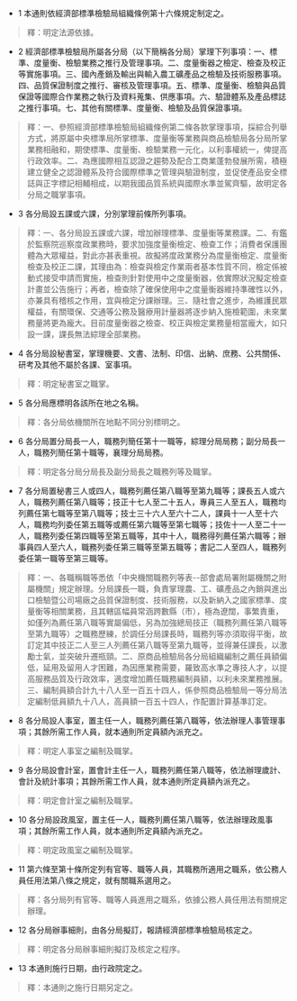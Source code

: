 * 1 本通則依經濟部標準檢驗局組織條例第十六條規定制定之。

> 釋：明定法源依據。

* 2 經濟部標準檢驗局所屬各分局（以下簡稱各分局）掌理下列事項：一、標準、度量衡、檢驗業務之推行及管理事項。二、度量衡器之檢定、檢查及校正等實施事項。三、國內產銷及輸出與輸入農工礦產品之檢驗及技術服務事項。四、品質保證制度之推行、審核及管理事項。五、標準、度量衡、檢驗與品質保證等國際合作業務之執行及資料蒐集、供應事項。六、驗證體系及產品標誌之推行事項。七、其他有關標準、度量衡、檢驗及品質保證事項。

> 釋：一、參照經濟部標準檢驗局組織條例第二條各款掌理事項，採綜合列舉方式，將原屬中央標準局所掌標準、度量衡等業務與商品檢驗局各分局所掌業務相融和，期使標準、度量衡、檢驗業務一元化，以利事權統一，俾提高行政效率。二、為應國際相互認證之趨勢及配合工商業蓬勃發展所需，積極建立健全之認證體系及符合國際標準之管理與驗證制度，並促使產品安全標誌與正字標記相輔相成，以期我國品質系統與國際水準並駕齊驅，故明定各分局之職掌事項。

* 3 各分局設五課或六課，分別掌理前條所列事項。

> 釋：一、各分局設五課或六課，增加辦理標準、度量衡等業務課。二、有鑑於監察院巡察度政業務時，要求加強度量衡檢定、檢查工作；消費者保護團體為大眾權益，對此亦甚表重視。故擬將度政業務分為度量衡檢定、度量衡檢查及校正二課，其理由為：檢查與檢定作業兩者基本性質不同，檢定係被動式接受申請而實施，檢查則針對使用中之度量衡器，依實際狀況擬定檢查計畫並公告施行；再者，檢查除了確保使用中之度量衡器維持準確性以外，亦兼具有稽核之作用，宜與檢定分課辦理。三、隨社會之進步，為維護民眾權益，有關環保、交通等公務及醫療用計量器將逐步納入施檢範圍，未來業務量將更為龐大。目前度量衡器之檢查、校正與檢定業務量相當龐大，如只設一課，課長無法綜理全部業務。

* 4 各分局設秘書室，掌理機要、文書、法制、印信、出納、庶務、公共關係、研考及其他不屬於各課、室事項。

> 釋：明定秘書室之職掌。

* 5 各分局應標明各該所在地之名稱。

> 釋：各分局依機關所在地點不同分別標明之。

* 6 各分局置分局長一人，職務列簡任第十一職等，綜理分局局務；副分局長一人，職務列簡任第十職等，襄理分局局務。

> 釋：明定各分局分局長及副分局長之職務列等及職掌。

* 7 各分局置秘書三人或四人，職務列薦任第八職等至第九職等；課長五人或六人，職務列薦任第八職等；技正十七人至二十五人，專員三人至五人，職務均列薦任第七職等至第八職等；技士三十六人至六十二人，課員十一人至十六人，職務均列委任第五職等或薦任第六職等至第七職等；技佐十一人至二十一人，職務列委任第四職等至第五職等，其中十人，職務得列薦任第六職等；辦事員四人至六人，職務列委任第三職等至第五職等；書記二人至四人，職務列委任第一職等至第三職等。

> 釋：一、各職稱職等悉依「中央機關職務列等表--部會處局署附屬機關之附屬機關」規定辦理。分局課長一職，負責掌理農、工、礦產品之內銷與進出口檢驗暨公司場廠之品質保證制度、技術服務，以及新納入之國家標準、度量衡等相關業務，且其轄區幅員常涵跨數縣（市），極為遼闊，事繁責重，如僅列為薦任第八職等實屬偏低，另為加強總局技正（職務列薦任第八職等至第九職等）之職務歷練，於調任分局課長時，職務列等亦須取得平衡，故訂定其中技正二人至三人列薦任第八職等至第九職等，並得兼任課長，以激勵士氣，並突破升遷瓶頸。二、原商品檢驗局各分局組織編制之薦任員額偏低，延用及留用人才困難，為因應業務需要，羅致高水準之專技人才，以提高服務品質及行政效率，適度增加薦任職務編制員額，以利未來業務推展。三、編制員額合計九十八人至一百五十四人，係參照商品檢驗局一等分局法定編制低員額九十八人，高員額一百五十四人，作配置計算基準訂定。

* 8 各分局設人事室，置主任一人，職務列薦任第八職等，依法辦理人事管理事項；其餘所需工作人員，就本通則所定員額內派充之。

> 釋：明定人事室之編制及職掌。

* 9 各分局設會計室，置會計主任一人，職務列薦任第八職等，依法辦理歲計、會計及統計事項；其餘所需工作人員，就本通則所定員額內派充之。

> 釋：明定會計室之編制及職掌。

* 10 各分局設政風室，置主任一人，職務列薦任第八職等，依法辦理政風事項；其餘所需工作人員，就本通則所定員額內派充之。

> 釋：明定政風室之編制及職掌。

* 11 第六條至第十條所定列有官等、職等人員，其職務所適用之職系，依公務人員任用法第八條之規定，就有關職系選用之。

> 釋：各分局列有官等、職等人員進用之職系，依據公務人員任用法有關規定辦理。

* 12 各分局辦事細則，由各分局擬訂，報請經濟部標準檢驗局核定之。

> 釋：明定各分局辦事細則擬訂及核定之程序。

* 13 本通則施行日期，由行政院定之。

> 釋：本通則之施行日期另定之。

